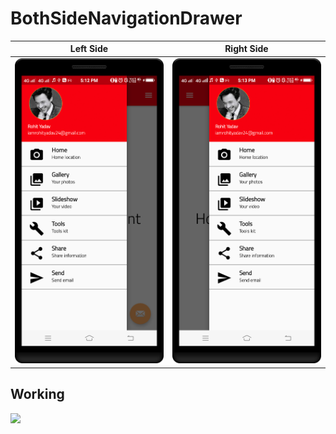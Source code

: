 BothSideNavigationDrawer
==========
| Left Side      | Right Side      |
|------------|-------------|
| <img src="https://github.com/rohitnotes/BothSideNavigationDrawer/blob/master/screen/2.png" width="250"> | <img src="https://github.com/rohitnotes/BothSideNavigationDrawer/blob/master/screen/3.png" width="250"> | 

## Working
![](https://github.com/rohitnotes/BothSideNavigationDrawer/blob/master/screen/working.gif)
